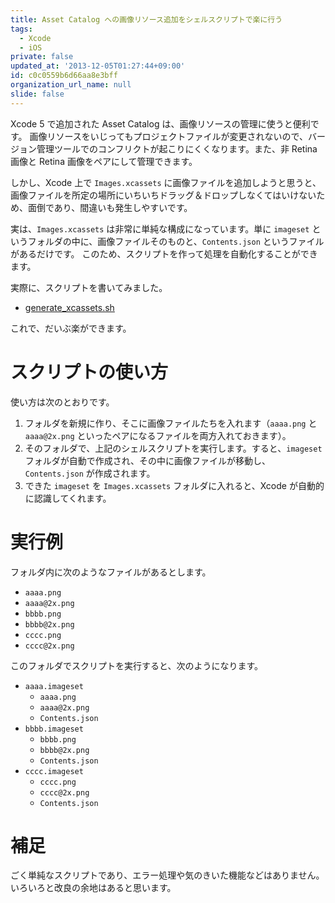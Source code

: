 ```yaml
---
title: Asset Catalog への画像リソース追加をシェルスクリプトで楽に行う
tags:
  - Xcode
  - iOS
private: false
updated_at: '2013-12-05T01:27:44+09:00'
id: c0c0559b6d66aa8e3bff
organization_url_name: null
slide: false
---
```

Xcode 5 で追加された Asset Catalog は、画像リソースの管理に使うと便利です。
画像リソースをいじってもプロジェクトファイルが変更されないので、バージョン管理ツールでのコンフリクトが起こりにくくなります。また、非 Retina 画像と Retina 画像をペアにして管理できます。

しかし、Xcode 上で `Images.xcassets` に画像ファイルを追加しようと思うと、画像ファイルを所定の場所にいちいちドラッグ＆ドロップしなくてはいけないため、面倒であり、間違いも発生しやすいです。

実は、`Images.xcassets` は非常に単純な構成になっています。単に `imageset` というフォルダの中に、画像ファイルそのものと、`Contents.json` というファイルがあるだけです。
このため、スクリプトを作って処理を自動化することができます。

実際に、スクリプトを書いてみました。

* [generate_xcassets.sh](https://gist.github.com/usami-k/7784440)

これで、だいぶ楽ができます。

# スクリプトの使い方

使い方は次のとおりです。

1. フォルダを新規に作り、そこに画像ファイルたちを入れます（`aaaa.png` と `aaaa@2x.png` といったペアになるファイルを両方入れておきます）。
2. そのフォルダで、上記のシェルスクリプトを実行します。すると、`imageset` フォルダが自動で作成され、その中に画像ファイルが移動し、`Contents.json` が作成されます。
3. できた `imageset` を `Images.xcassets` フォルダに入れると、Xcode が自動的に認識してくれます。

# 実行例

フォルダ内に次のようなファイルがあるとします。

* `aaaa.png`
* `aaaa@2x.png`
* `bbbb.png`
* `bbbb@2x.png`
* `cccc.png`
* `cccc@2x.png`

このフォルダでスクリプトを実行すると、次のようになります。

* `aaaa.imageset`
	* `aaaa.png`
	* `aaaa@2x.png`
	* `Contents.json`
* `bbbb.imageset`
	* `bbbb.png`
	* `bbbb@2x.png`
	* `Contents.json`
* `cccc.imageset`
	* `cccc.png`
	* `cccc@2x.png`
	* `Contents.json`

# 補足

ごく単純なスクリプトであり、エラー処理や気のきいた機能などはありません。いろいろと改良の余地はあると思います。

